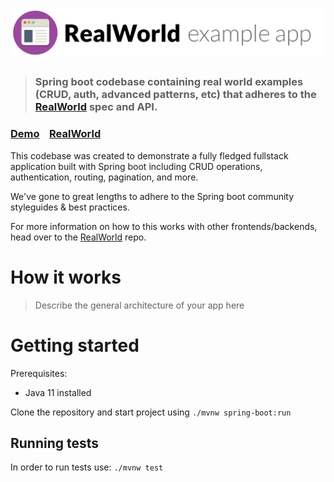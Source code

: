 # ![RealWorld Example App](logo.png)

> ### Spring boot codebase containing real world examples (CRUD, auth, advanced patterns, etc) that adheres to the [RealWorld](https://github.com/gothinkster/realworld) spec and API.


### [Demo](https://demo.realworld.io/)&nbsp;&nbsp;&nbsp;&nbsp;[RealWorld](https://github.com/gothinkster/realworld)


This codebase was created to demonstrate a fully fledged fullstack application built with Spring boot including CRUD operations, authentication, routing, pagination, and more.

We've gone to great lengths to adhere to the Spring boot community styleguides & best practices.

For more information on how to this works with other frontends/backends, head over to the [RealWorld](https://github.com/gothinkster/realworld) repo.


# How it works

> Describe the general architecture of your app here

# Getting started
Prerequisites:
- Java 11 installed

Clone the repository and start project using 
``` ./mvnw spring-boot:run ```

## Running tests
In order to run tests use:
```./mvnw test```

